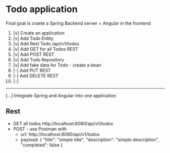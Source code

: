 # Todo application
 Final goal is craete a Spring Backend server + Angular in the frontend
 
 
1. [v] Create an application
2. [v] Add Todo Entity
3. [v] Add Rest Todo /api/v1/todos
4. [v] Add GET for all Todos REST
5. [v] Add POST REST
5. [v] Add Todo Repository
6. [v] Add fake data for Todo - create a bean
6. [-] Add PUT REST
7. [-] Add DELETE REST
8. [-]  
---
[...] Integrate Spring and Angular into one application



## Rest
- GET all todos http://localhost:8080/api/v1/todos
- POST - use Postman with
  - url: http://localhost:8080/api/v1/todos
  - payload:
    {
    	"title": "simple title",
    	"description": "simple description",
    	"completed": false
    }
    
